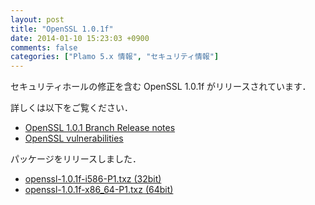 ```yaml
---
layout: post
title: "OpenSSL 1.0.1f"
date: 2014-01-10 15:23:03 +0900
comments: false
categories: ["Plamo 5.x 情報", "セキュリティ情報"]
---
```


セキュリティホールの修正を含む OpenSSL 1.0.1f がリリースされています．

詳しくは以下をご覧ください．

* [OpenSSL 1.0.1 Branch Release notes](http://www.openssl.org/news/openssl-1.0.1-notes.html)
* [OpenSSL vulnerabilities](http://www.openssl.org/news/vulnerabilities.html)

パッケージをリリースしました．

* [openssl-1.0.1f-i586-P1.txz (32bit)](ftp://plamo.linet.gr.jp/pub/Plamo-5.x/x86/plamo/00_base/openssl-1.0.1f-i586-P1.txz)
* [openssl-1.0.1f-x86_64-P1.txz (64bit)](ftp://plamo.linet.gr.jp/pub/Plamo-5.x/x86_64/plamo/00_base/openssl-1.0.1f-x86_64-P1.txz)